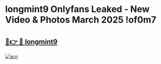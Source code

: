 # longmint9 Onlyfans Leaked - New Video & Photos March 2025 !of0m7

# <h2><a href="https://5p3xyg.iuczelnia.edu.pl?title=longmint9&ref=of0m7">🔗👉 🔴 longmint9</a></h2>

[![acn](https://github.com/user-attachments/assets/0f9c940e-d8b0-45ae-aac7-cd30a18b3e1c)](https://5p3xyg.iuczelnia.edu.pl?title=longmint9&ref=of0m7)

